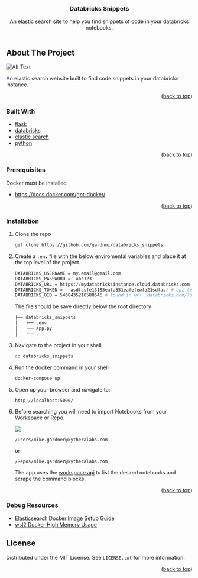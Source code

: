 <div id="top"></div>
<!--
*** Thanks for checking out the Best-README-Template. If you have a suggestion
*** that would make this better, please fork the repo and create a pull request
*** or simply open an issue with the tag "enhancement".
*** Don't forget to give the project a star!
*** Thanks again! Now go create something AMAZING! :D
-->

<!-- PROJECT SHIELDS -->
<!--
*** I'm using markdown "reference style" links for readability.
*** Reference links are enclosed in brackets [ ] instead of parentheses ( ).
*** See the bottom of this document for the declaration of the reference variables
*** for contributors-url, forks-url, etc. This is an optional, concise syntax you may use.
*** https://www.markdownguide.org/basic-syntax/#reference-style-links
-->

<!-- PROJECT LOGO -->
<br />
<div align="center">

  <h3 align="center">Databricks Snippets</h3>

  <p align="center">
    An elastic search site to help you find snippets of code in your databricks notebooks.
    <br />
    <br />
  </p>
</div>

<!-- ABOUT THE PROJECT -->

## About The Project

![Alt Text](https://media1.giphy.com/media/GIS49S3MU28GBQMnMX/giphy.gif?cid=790b7611cf0f47f83ee07e5804d41bf151525e71ed16a422&rid=giphy.gif&ct=gf)

An elastic search website built to find code snippets in your databricks instance.

<p align="right">(<a href="#top">back to top</a>)</p>

### Built With

- [flask](https://flask.palletsprojects.com/en/2.0.x/)
- [databricks](https://databricks.com/)
- [elastic search](https://www.elastic.co/)
- [python](https://www.python.org/)

<p align="right">(<a href="#top">back to top</a>)</p>

### Prerequisites

Docker must be installed

- https://docs.docker.com/get-docker/

<p align="right">(<a href="#top">back to top</a>)</p>

### Installation

1. Clone the repo
   ```sh
   git clone https://github.com/gardnmi/databricks_snippets
   ```
2. Create a `.env` file with the below enviromental variables and place it at the top level of the project.

   ```sh
   DATABRICKS_USERNAME = my.email@gmail.com
   DATABRICKS_PASSWORD =  abc123
   DATABRICKS_URL = https://mydatabricksinstance.cloud.databricks.com
   DATABRICKS_TOKEN =   asdfasfe13185eafa351eafefewfa21sdfasf # api token
   DATABRICKS_OID = 5468435218588646 # found in url .databricks.com/?o=5468435218588646
   ```

   The file should be save directly below the root directory

   ```bash
   ├── databricks_snippets
   │   ├── .env
   │   └── app.py
   │   └── ..
   ```

3. Navigate to the project in your shell

   ```sh
   cd databricks_snippets
   ```

4. Run the docker command in your shell

   ```sh
   docker-compose up
   ```

5. Open up your browser and navigate to:
   ```
   http://localhost:5000/
   ```
6. Before searching you will need to import Notebooks from your Workspace or Repo.

   ![](https://i.imgur.com/G2vwlPD.png)

   ```
   /Users/mike.gardner@kytheralabs.com
   ```

   or

   ```
   /Repos/mike.gardner@kytheralabs.com
   ```

   The app uses the [workspace api](https://docs.databricks.com/dev-tools/api/latest/workspace.html#list) to list the desired notebooks and scrape the command blocks.
   <p align="right">(<a href="#top">back to top</a>)</p>

<!-- LICENSE -->

### Debug Resources

- [Elasticsearch Docker Image Setup Guide](https://www.elastic.co/guide/en/elasticsearch/reference/7.16/docker.html)
- [wsl2 Docker High Memory Usage](https://medium.com/@lewwybogus/how-to-stop-wsl2-from-hogging-all-your-ram-with-docker-d7846b9c5b37)

## License

Distributed under the MIT License. See `LICENSE.txt` for more information.

<p align="right">(<a href="#top">back to top</a>)</p>
